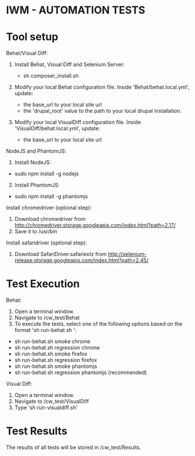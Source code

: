 IWM - AUTOMATION TESTS
======================

Tool setup
==========

Behat/Visual Diff:
1. Install Behat, Visual Diff and Selenium Server:
    - sh composer_install.sh
    
2. Modify your local Behat configuration file. Inside 'Behat/behat.local.yml', update:
      - the base_url to your local site url
      - the 'drupal_root' value to the path to your local drupal installation.
         
3. Modify your local VisualDiff configuration file. Inside 'VisualDiff/behat.local.yml', update:
      - the base_url to your local site url

NodeJS and PhantomJS:
1. Install NodeJS:
 - sudo npm install -g nodejs
 
2. Install PhantomJS:
 - sudo npm install -g phantomjs


Install chromedriver (optional step):
1. Download chromedriver from http://chromedriver.storage.googleapis.com/index.html?path=2.17/
2. Save it to /usr/bin

Install safaridriver (optional step):
1. Download SafariDriver.safariextz from http://selenium-release.storage.googleapis.com/index.html?path=2.45/


Test Execution
==============

Behat:
1. Open a terminal window.
2. Navigate to <LOCAL DRUPAL INSTALL>/cw_test/Behat
3. To execute the tests, select one of the following options based on the format 'sh run-behat.sh <tag> <profile>':
 - sh run-behat.sh smoke chrome
 - sh run-behat.sh regression chrome
 - sh run-behat.sh smoke firefox
 - sh run-behat.sh regression firefox
 - sh run-behat.sh smoke phantomjs
 - sh run-behat.sh regression phantomjs (recommended)

Visual Diff:
1. Open a terminal window.
2. Navigate to <LOCAL DRUPAL INSTALL>/cw_test/VisualDiff
3. Type 'sh run-visualdiff.sh'


Test Results
============

The results of all tests will be stored in <LOCAL DRUPAL INSTALL>/cw_test/Results.